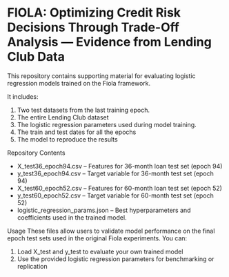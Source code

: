 # FIOLA: Optimizing Credit Risk Decisions Through Trade-Off Analysis — Evidence from Lending Club Data

This repository contains supporting material for evaluating logistic regression models trained on the Fiola framework.

It includes:
1. Two test datasets from the last training epoch.
2. The entire Lending Club dataset
3. The logistic regression parameters used during model training.
4. The train and test dates for all the epochs
5. The model to reproduce the results

Repository Contents
* X_test36_epoch94.csv – Features for 36-month loan test set (epoch 94)
* y_test36_epoch94.csv – Target variable for 36-month test set (epoch 94)
* X_test60_epoch52.csv – Features for 60-month loan test set (epoch 52)
* y_test60_epoch52.csv – Target variable for 60-month test set (epoch 52)
* logistic_regression_params.json – Best hyperparameters and coefficients used in the trained model.

Usage
These files allow users to validate model performance on the final epoch test sets used in the original Fiola experiments.
You can:
1. Load X_test and y_test to evaluate your own trained model
2. Use the provided logistic regression parameters for benchmarking or replication
